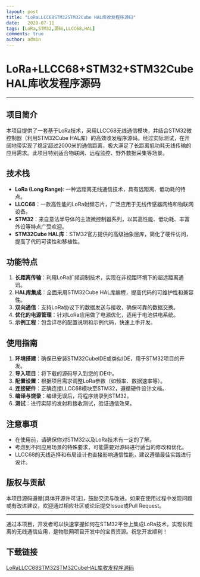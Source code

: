 ```yaml
---
layout: post
title: "LoRaLLCC68STM32STM32Cube HAL库收发程序源码"
date:   2020-07-11
tags: [LoRa,STM32,源码,LLCC68,HAL]
comments: true
author: admin
---
```

# LoRa+LLCC68+STM32+STM32Cube HAL库收发程序源码

---

## 项目简介

本项目提供了一套基于LoRa技术，采用LLCC68无线通信模块，并结合STM32微控制器（利用STM32Cube HAL库）的高效收发程序源码。经过实际测试，在开阔地带实现了稳定超过2000米的通信距离，极大满足了长距离低功耗无线传输的应用需求。此项目特别适合物联网、远程监控、野外数据采集等场景。

## 技术栈

- **LoRa (Long Range)**: 一种远距离无线通信技术，具有远距离、低功耗的特点。
- **LLCC68**：一款高性能的LoRa射频芯片，广泛应用于无线传感器网络和物联网设备。
- **STM32**：来自意法半导体的主流微控制器系列，以其高性能、低功耗、丰富外设等特点广受欢迎。
- **STM32Cube HAL库**：STM32官方提供的高级抽象层库，简化了硬件访问，提高了代码可读性和移植性。

## 功能特点

1. **长距离传输**：利用LoRa扩频调制技术，实现在非视距环境下的超远距离通讯。
2. **HAL库集成**：全面采用STM32Cube HAL库编程，提高代码的可维护性和兼容性。
3. **双向通信**：支持LoRa协议下的数据发送与接收，确保可靠的数据交换。
4. **优化的电源管理**：针对LoRa应用做了电源优化，适用于电池供电系统。
5. **示例工程**：包含详尽的配置说明和示例代码，快速上手开发。

## 使用指南

1. **环境搭建**：确保已安装STM32CubeIDE或类似IDE，用于STM32项目的开发。
2. **导入项目**：将下载的源码导入到您的IDE中。
3. **配置设置**：根据项目需求调整LoRa参数（如频率、数据速率等）。
4. **连接硬件**：正确连接LLCC68模块至STM32，遵循硬件设计文档。
5. **编译与烧录**：编译无误后，将程序烧录到STM32。
6. **测试**：进行实际的发射和接收测试，验证通信效果。

## 注意事项

- 在使用前，请确保你对STM32以及LoRa技术有一定的了解。
- 考虑到不同应用场景的特殊要求，可能需要对源码进行适当的修改和优化。
- LLCC68的天线选择和布局设计也直接影响通信性能，建议遵循最佳实践进行设计。

## 版权与贡献

本项目源码遵循[具体开源许可证]，鼓励交流与改进。如果在使用过程中发现问题或有改进建议，欢迎通过相应社区或论坛提交Issue或Pull Request。

---

通过本项目，开发者可以快速掌握如何在STM32平台上集成LoRa技术，实现长距离的无线通信应用，是物联网项目开发中的宝贵资源。祝您开发顺利！

## 下载链接

[LoRaLLCC68STM32STM32CubeHAL库收发程序源码](https://pan.quark.cn/s/77a7f7d5e5b2)
